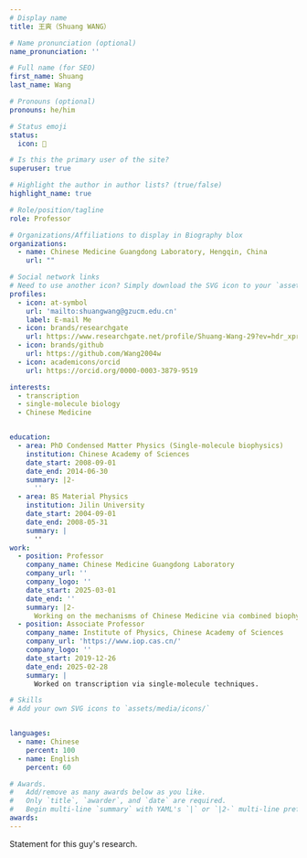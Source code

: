 ```yaml
---
# Display name
title: 王爽（Shuang WANG）

# Name pronunciation (optional)
name_pronunciation: ''

# Full name (for SEO)
first_name: Shuang
last_name: Wang

# Pronouns (optional)
pronouns: he/him

# Status emoji
status:
  icon: 🚀

# Is this the primary user of the site?
superuser: true

# Highlight the author in author lists? (true/false)
highlight_name: true

# Role/position/tagline
role: Professor

# Organizations/Affiliations to display in Biography blox
organizations:
  - name: Chinese Medicine Guangdong Laboratory, Hengqin, China
    url: ""

# Social network links
# Need to use another icon? Simply download the SVG icon to your `assets/media/icons/` folder.
profiles:
  - icon: at-symbol
    url: 'mailto:shuangwang@gzucm.edu.cn'
    label: E-mail Me
  - icon: brands/researchgate
    url: https://www.researchgate.net/profile/Shuang-Wang-29?ev=hdr_xprf
  - icon: brands/github
    url: https://github.com/Wang2004w
  - icon: academicons/orcid
    url: https://orcid.org/0000-0003-3879-9519

interests:
  - transcription
  - single-molecule biology
  - Chinese Medicine


education:
  - area: PhD Condensed Matter Physics (Single-molecule biophysics)
    institution: Chinese Academy of Sciences
    date_start: 2008-09-01
    date_end: 2014-06-30
    summary: |2-
      ''
  - area: BS Material Physics
    institution: Jilin University
    date_start: 2004-09-01
    date_end: 2008-05-31
    summary: |
      ''
work:
  - position: Professor
    company_name: Chinese Medicine Guangdong Laboratory
    company_url: ''
    company_logo: ''
    date_start: 2025-03-01
    date_end: ''
    summary: |2-
      Working on the mechanisms of Chinese Medicine via combined biophysical techniques.
  - position: Associate Professor
    company_name: Institute of Physics, Chinese Academy of Sciences
    company_url: 'https://www.iop.cas.cn/'
    company_logo: ''
    date_start: 2019-12-26
    date_end: 2025-02-28
    summary: |
      Worked on transcription via single-molecule techniques.

# Skills
# Add your own SVG icons to `assets/media/icons/`


languages:
  - name: Chinese
    percent: 100
  - name: English
    percent: 60

# Awards.
#   Add/remove as many awards below as you like.
#   Only `title`, `awarder`, and `date` are required.
#   Begin multi-line `summary` with YAML's `|` or `|2-` multi-line prefix and indent 2 spaces below.
awards:
---
```


Statement for this guy's research.
